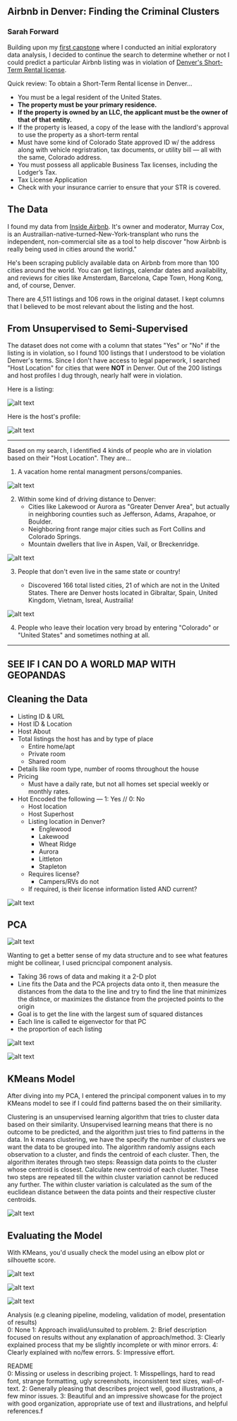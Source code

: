 ## Airbnb in Denver: Finding the Criminal Clusters
### Sarah Forward

Building upon my [first capstone](https://github.com/sbpforward/Airbnb-in-Denver) where I conducted an initial exploratory data analysis, I decided to continue the search to determine whether or not I could predict a particular Airbnb listing was in violation of [Denver's Short-Term Rental license](https://www.denvergov.org/content/denvergov/en/denver-business-licensing-center/business-licenses/short-term-rentals/short-term-rental-faq.html).

Quick review: To obtain a Short-Term Rental license in Denver...

+ You must be a legal resident of the United States.
+ **The property must be your primary residence.**
+ **If the property is owned by an LLC, the applicant must be the owner of that of that entity.**
+ If the property is leased, a copy of the lease with the landlord's approval to use the property as a short-term rental
+ Must have some kind of Colorado State approved ID w/ the address along with vehicle regristration, tax documents, or utility bill — all with the same, Colorado address. 
+ You must possess all applicable Business Tax licenses, including the Lodger’s Tax.
+ Tax License Application
+ Check with your insurance carrier to ensure that your STR is covered.

The Data
------
I found my data from [Inside Airbnb](http://insideairbnb.com/about.html). It's owner and moderator, Murray Cox, is an Austrailian-native-turned-New-York-transplant who runs the independent, non-commercial site as a tool to help discover "how Airbnb is really being used in cities around the world."

He's been scraping publicly available data on Airbnb from more than 100 cities around the world. You can get listings, calendar dates and availability, and reviews for cities like Amsterdam, Barcelona, Cape Town, Hong Kong, and, of course, Denver.

There are 4,511 listings and 106 rows in the original dataset. I kept columns that I believed to be most relevant about the listing and the host.

From Unsupervised to Semi-Supervised
------
The dataset does not come with a column that states "Yes" or "No" if the listing is in violation, so I found 100 listings that I understood to be violation Denver's terms. Since I don't have access to legal paperwork, I searched "Host Location" for cities that were **NOT** in Denver. Out of the 200 listings and host profiles I dug through, nearly half were in violation.

Here is a listing:

![alt text](images/example-listing.png "Airbnb Listing")

Here is the host's profile:

![alt text](images/example-profile.png "Profile")

------

Based on my search, I identified 4 kinds of people who are in violation based on their "Host Location". They are...
1. A vacation home rental managment persons/companies.

![alt text](images/twofer-julia.png "General location and a rental management company")

2. Within some kind of driving distance to Denver:
   + Cities like Lakewood or Aurora as "Greater Denver Area", but actually in neighboring counties such as Jefferson, Adams, Arapahoe, or Boulder.
   + Neighboring front range major cities such as Fort Collins and Colorado Springs.
   + Mountain dwellers that live in Aspen, Vail, or Breckenridge. 

![alt text](images/centennial.png "Eventual Denverites")

3. People that don't even live in the same state or country!

   + Discovered 166 total listed cities, 21 of which are not in the United States. There are Denver hosts located in Gibraltar, Spain, United Kingdom, Vietnam, Isreal, Austrailia!

![alt text](images/out-of-country.png "Overseas Host")

4. People who leave their location very broad by entering "Colorado" or "United States" and sometimes nothing at all.

-----

## SEE IF I CAN DO A WORLD MAP WITH GEOPANDAS ##

Cleaning the Data
------
+ Listing ID & URL
+ Host ID & Location
+ Host About 
+ Total listings the host has and by type of place
    + Entire home/apt
    + Private room
    + Shared room
+ Details like room type, number of rooms throughout the house
+ Pricing
   + Must have a daily rate, but not all homes set special weekly or monthly rates. 
+ Hot Encoded the following — 1: Yes // 0: No
   + Host location
   + Host Superhost
   + Listing location in Denver?
        + Englewood
        + Lakewood
        + Wheat Ridge
        + Aurora
        + Littleton
        + Stapleton
    + Requires license?
        + Campers/RVs do not
    + If required, is their license information listed AND current?

![alt text](images/license-check.png  "Checking the license number")

PCA
-----

![alt text](images/PCA_All-Features.png  "All Features")

Wanting to get a better sense of my data structure and to see what features might be collinear, I used pricncipal component analysis. 


- Taking 36 rows of data and making it a 2-D plot
- Line fits the Data and the PCA projects data onto it, then measure the distances from the data to the line and try to find the line that minimizes the distnce, or maximizes the distance from the projected points to the origin
- Goal is to get the line with the largest sum of squared distances
- Each line is called te eigenvector for that PC  
- the proportion of each listing 

![alt text](images/PCA_Fewer-Categorical-Features.png  "PCA_Fewer Categorical Features")

![alt text](images/explained-variance.png  "explained-variance")

KMeans Model
-----
After diving into my PCA, I entered the principal component values in to my KMeans model to see if I could find patterns based the  on their similiarity. 


 Clustering is an unsupervised learning algorithm that tries to cluster data based on their similarity. Unsupervised learning means that there is no outcome to be predicted, and the algorithm just tries to find
 patterns in the data. In k means clustering, we have the specify the number of clusters we want the data to be grouped into. The algorithm randomly assigns each observation to a cluster, and finds the centroid of each cluster. Then, the algorithm iterates through two steps: Reassign data points to the cluster whose centroid is closest. Calculate new centroid of each cluster. These two steps are repeated till the within cluster variation cannot be reduced any further. The within cluster variation is calculated as the sum of the euclidean distance between the data points and their respective cluster centroids.

![alt text](images/kmeans-clusters.png  "test")


Evaluating the Model
-----
With KMeans, you'd usually check the model using an elbow plot or silhouette score.  

![alt text](images/clusters-by-target.png  "clusters-by-target")


![alt text](images/post-kmeans-hunt.png  "post-kmeans-hunt")

![alt text](images/post-kmeans-hunt-profile.png  "post-kmeans-hunt-profile")



Analysis (e.g cleaning pipeline, modeling, validation of model, presentation of results)	
0: None
1: Approach invalid/unsuited to problem.
2: Brief description focused on results without any explanation of approach/method.
3: Clearly explained process that my be slightly incomplete or with minor errors.
4: Clearly explained with no/few errors.
5: Impressive effort.

README	
0: Missing or useless in describing project.
1: Misspellings, hard to read font, strange formatting, ugly screenshots, inconsistent text sizes, wall-of-text.
2: Generally pleasing that describes project well, good illustrations, a few minor issues.
3: Beautiful and an impressive showcase for the project with good organization, appropriate use of text and illustrations, and helpful references.f
